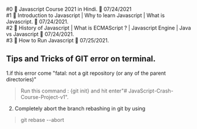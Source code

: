 #0 🛑 Javascript Course 2021 in Hindi.   📅 07/24/2021</br>
#1 🛑 Introduction to Javascript | Why to learn Javascript | What is Javascript.  📅 07/24/2021.</br>
#2 🛑 History of Javascript | What is ECMAScript ? | Javascript Engine | Java vs Javascript 📅 07/24/2021.</br>
#3 🛑 How to Run Javascript 📅 07/25/2021.

<h2>Tips and Tricks of GIT error on terminal.</h2>

1.if this error come "fatal: not a git repository (or any of the parent directories)"
>Run this command : {git init} and hit enter"# JavaScript-Crash-Course-Project-v1".
2. Completely abort the branch rebashing in git by using 
> git rebase --abort 


